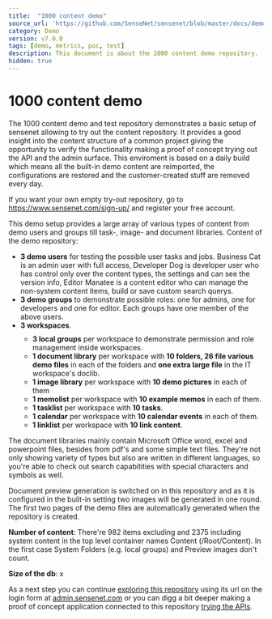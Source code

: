 ```yaml
---
title:  "1000 content demo"
source_url: 'https://github.com/SenseNet/sensenet/blob/master/docs/demo/1000-content-demo.md'
category: Demo
version: v7.0.0
tags: [demo, metrics, poc, test] 
description: This document is about the 1000 content demo repository.
hidden: true
---
```


# 1000 content demo

The 1000 content demo and test repository demonstrates a basic setup of sensenet allowing to try out the content repository. It provides a good insight into the content structure of a common project giving the opportunity to verify the functionality making a proof of concept trying out the API and the admin surface. This enviroment is based on a daily build which means all the built-in demo content are reimported, the configurations are restored and the customer-created stuff are removed every day.

<div class="docs-highlight">
    <i class="fa fa-info"></i>
    <p>
        If you want your own empty try-out repository, go to <a href="https://www.sensenet.com/sign-up/">https://www.sensenet.com/sign-up/</a> and register your free account.
    </p>
</div>

This demo setup provides a large array of various types of content from demo users and groups till task-, image- and document libraries. Content of the demo repository:

<ul class="doc-innerlist">
    <li>
        <strong>3 demo users</strong> for testing the possible user tasks and jobs. Business Cat is an admin user with full access, Developer Dog is developer user who has control only over the content types, the settings and can see the version info, Editor Manatee is a content editor who can manage the non-system content items, build or save custom search querys.
    </li>
    <li>
        <strong>3 demo groups</strong> to demonstrate possible roles: one for admins, one for developers and one for editor. Each groups have one member of the above users.
    </li>
    <li>
        <strong>3 workspaces</strong>.
        <ul style="margin-top: 10px">
            <li>
                <strong>3 local groups</strong> per workspace to demonstrate permission and role management inside workspaces.
            </li>
            <li>
                <strong>1 document library</strong> per workspace with <strong>10 folders, 26 file various demo files</strong> in each of the folders and <strong>one extra large file</strong> in the IT workspace's doclib.
            </li>
            <li>
                <strong>1 image library</strong> per workspace with <strong>10 demo pictures</strong> in each of them
            </li>
            <li>
                <strong>1 memolist</strong> per workspace with <strong>10 example memos</strong> in each of them.
            </li>
            <li>
                <strong>1 tasklist</strong> per workspace with <strong>10 tasks</strong>.
            </li>
            <li>
                <strong>1 calendar</strong> per workspace with <strong>10 calendar events</strong> in each of them.
            </li>
            <li>
                <strong>1 linklist</strong> per workspace with <strong>10 link content</strong>.
            </li>
        </ul>
    </li>
</ul>

The document libraries mainly contain Microsoft Office word, excel and powerpoint files, besides from pdf's and some simple text files. They're not only showing variety of types but also are written in different languages, so you're able to check out search capabitities with special characters and symbols as well.

Document preview generation is switched on in this repository and as it is configured in the built-in setting two images will be generated in one round. The first two pages of the demo files are automatically generated when the repository is created.

**Number of content**: There're 982 items excluding and 2375 including system content in the top level container names Content (/Root/Content). In the first case System Folders (e.g. local groups) and Preview images don't count.

**Size of the db**: x

<div class="docs-highlight">
    <i class="fa fa-info"></i>
    <p>
        As a next step you can continue <a href="/tutorials/explore-1000-content-demo-repository">exploring this repository</a> using its url on the login form at <a href="admin.sensenet.com">admin.sensenet.com</a> or you can digg a bit deeper making a proof of concept application connected to this repository <a href="/tutorials/getting-started-with-sensenet-and-javascript">trying the APIs</a>. 
    </p>
</div>